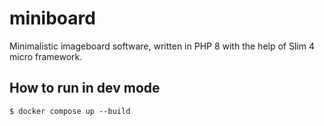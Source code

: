 # miniboard

Minimalistic imageboard software, written in PHP 8 with the help of Slim 4 micro framework.

## How to run in dev mode
`$ docker compose up --build`
